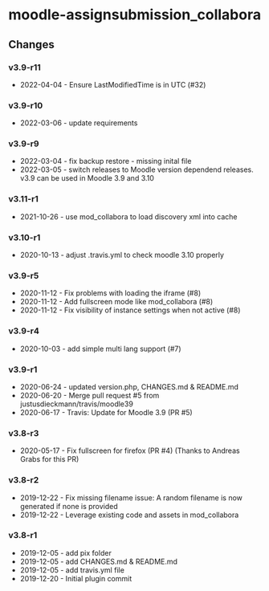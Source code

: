 moodle-assignsubmission_collabora
=================================

Changes
-------

### v3.9-r11

* 2022-04-04 -  Ensure LastModifiedTime is in UTC (#32)

### v3.9-r10

* 2022-03-06 - update requirements

### v3.9-r9

* 2022-03-04 - fix backup restore - missing inital file
* 2022-03-05 - switch releases to Moodle version dependend releases. v3.9 can be used in Moodle 3.9 and 3.10

### v3.11-r1

* 2021-10-26 - use mod_collabora to load discovery xml into cache

### v3.10-r1

* 2020-10-13 - adjust .travis.yml to check moodle 3.10 properly

### v3.9-r5

* 2020-11-12 - Fix problems with loading the iframe (#8)
* 2020-11-12 - Add fullscreen mode like mod_collabora (#8)
* 2020-11-12 - Fix visibility of instance settings when not active (#8)

### v3.9-r4

* 2020-10-03 - add simple multi lang support (#7)

### v3.9-r1

* 2020-06-24 - updated version.php, CHANGES.md & README.md
* 2020-06-20 - Merge pull request #5 from justusdieckmann/travis/moodle39
* 2020-06-17 - Travis: Update for Moodle 3.9 (PR #5)

### v3.8-r3
* 2020-05-17 - Fix fullscreen for firefox (PR #4) (Thanks to Andreas Grabs for this PR)

### v3.8-r2
* 2019-12-22 - Fix missing filename issue: A random filename is now generated if none is provided
* 2019-12-22 - Leverage existing code and assets in mod_collabora

### v3.8-r1
* 2019-12-05 - add pix folder
* 2019-12-05 - add CHANGES.md & README.md
* 2019-12-05 - add travis.yml file
* 2019-12-20 - Initial plugin commit
